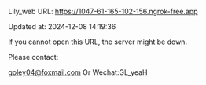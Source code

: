 Lily_web URL: https://1047-61-165-102-156.ngrok-free.app

Updated at: 2024-12-08 14:19:36

If you cannot open this URL, the server might be down.

Please contact: 

goley04@foxmail.com Or Wechat:GL_yeaH